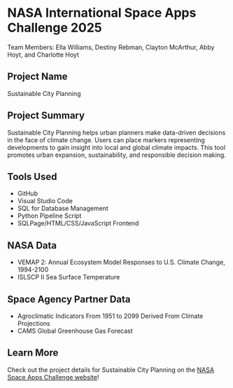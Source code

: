 # NASA International Space Apps Challenge 2025
Team Members: Ella Williams, Destiny Rebman, Clayton McArthur, Abby Hoyt, and Charlotte Hoyt

## Project Name
Sustainable City Planning

## Project Summary
Sustainable City Planning helps urban planners make data-driven decisions in the face of climate change. Users can place markers representing developments to gain insight into local and global climate impacts. This tool promotes urban expansion, sustainability, and responsible decision making. 

## Tools Used
- GitHub
- Visual Studio Code
- SQL for Database Management
- Python Pipeline Script
- SQLPage/HTML/CSS/JavaScript Frontend

## NASA Data
- VEMAP 2: Annual Ecosystem Model Responses to U.S. Climate Change, 1994-2100
- ISLSCP II Sea Surface Temperature

## Space Agency Partner Data
- Agroclimatic Indicators From 1951 to 2099 Derived From Climate Projections 
- CAMS Global Greenhouse Gas Forecast 

## Learn More
Check out the project details for Sustainable City Planning on the [NASA Space Apps Challenge website](https://www.spaceappschallenge.org/2025/find-a-team/reach/?tab=project)!
